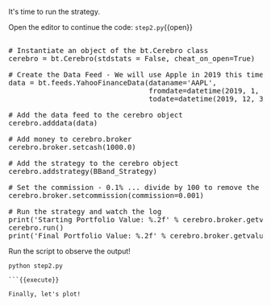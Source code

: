 It's time to run the strategy.

Open the editor to continue the code: `step2.py`{{open}}

<pre class="file" data-filename="step2.py" data-target="append">

# Instantiate an object of the bt.Cerebro class
cerebro = bt.Cerebro(stdstats = False, cheat_on_open=True)

# Create the Data Feed - We will use Apple in 2019 this time.
data = bt.feeds.YahooFinanceData(dataname='AAPL', 
                                 fromdate=datetime(2019, 1, 1),
                                 todate=datetime(2019, 12, 31))

# Add the data feed to the cerebro object
cerebro.adddata(data)

# Add money to cerebro.broker
cerebro.broker.setcash(1000.0)

# Add the strategy to the cerebro object
cerebro.addstrategy(BBand_Strategy)

# Set the commission - 0.1% ... divide by 100 to remove the %
cerebro.broker.setcommission(commission=0.001)

# Run the strategy and watch the log
print('Starting Portfolio Value: %.2f' % cerebro.broker.getvalue())
cerebro.run()
print('Final Portfolio Value: %.2f' % cerebro.broker.getvalue()) 
</pre>

Run the script to observe the output!

```
python step2.py

```{{execute}}

Finally, let's plot!